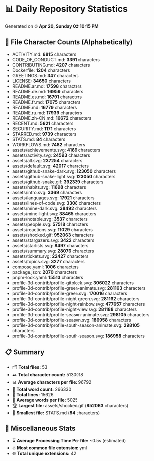 # 📊 Daily Repository Statistics
Generated on ⏰ **Apr 20, Sunday 02:10:15 PM**

## 📂 File Character Counts (Alphabetically)
- ACTIVITY.md: **6815** characters
- CODE_OF_CONDUCT.md: **3391** characters
- CONTRIBUTING.md: **4207** characters
- Dockerfile: **1204** characters
- GREETINGS.md: **347** characters
- LICENSE: **34650** characters
- README.ar.md: **17598** characters
- README.de.md: **16959** characters
- README.es.md: **16791** characters
- README.fr.md: **17075** characters
- README.md: **16779** characters
- README.ru.md: **17939** characters
- README.zh-CN.md: **16672** characters
- RECENT.md: **5621** characters
- SECURITY.md: **1171** characters
- STARRED.md: **9739** characters
- STATS.md: **84** characters
- WORKFLOWS.md: **7482** characters
- assets/achievements.svg: **4169** characters
- assets/activity.svg: **24593** characters
- assets/all.svg: **237254** characters
- assets/default.svg: **42017** characters
- assets/github-snake-dark.svg: **123050** characters
- assets/github-snake-light.svg: **123050** characters
- assets/github-snake.gif: **392339** characters
- assets/habits.svg: **11698** characters
- assets/intro.svg: **3369** characters
- assets/languages.svg: **17921** characters
- assets/lines-of-code.svg: **3308** characters
- assets/mine-dark.svg: **38492** characters
- assets/mine-light.svg: **38465** characters
- assets/notable.svg: **3537** characters
- assets/people.svg: **57518** characters
- assets/reactions.svg: **11029** characters
- assets/shocked.gif: **952063** characters
- assets/stargazers.svg: **3422** characters
- assets/starlists.svg: **8497** characters
- assets/summary.svg: **28076** characters
- assets/tickets.svg: **22427** characters
- assets/topics.svg: **3277** characters
- compose.yaml: **1006** characters
- package.json: **2070** characters
- pnpm-lock.yaml: **15513** characters
- profile-3d-contrib/profile-gitblock.svg: **306022** characters
- profile-3d-contrib/profile-green-animate.svg: **281163** characters
- profile-3d-contrib/profile-green.svg: **170016** characters
- profile-3d-contrib/profile-night-green.svg: **281162** characters
- profile-3d-contrib/profile-night-rainbow.svg: **477657** characters
- profile-3d-contrib/profile-night-view.svg: **281188** characters
- profile-3d-contrib/profile-season-animate.svg: **298105** characters
- profile-3d-contrib/profile-season.svg: **186958** characters
- profile-3d-contrib/profile-south-season-animate.svg: **298105** characters
- profile-3d-contrib/profile-south-season.svg: **186958** characters

## 📋 Summary
- 🗂️ **Total files:** 53
- ✒️ **Total character count:** 5130018
- 📊 **Average characters per file:** 96792
- 📝 **Total word count:** 266330
- 🧾 **Total lines:** 15626
- 📐 **Average words per file:** 5025
- 🏆 **Largest file:** assets/shocked.gif (**952063** characters)
- 🥉 **Smallest file:** STATS.md (**84** characters)

## 🌟 Miscellaneous Stats
- ⌛ **Average Processing Time Per file:** ~0.5s (estimated)
- 🔥 **Most common file extension:** yml
- 🌐 **Total unique extensions:** 42
